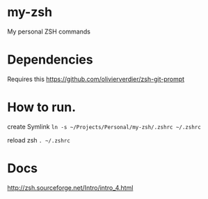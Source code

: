 # my-zsh
My personal ZSH commands

# Dependencies
Requires this https://github.com/olivierverdier/zsh-git-prompt


# How to run.
create Symlink
`ln -s ~/Projects/Personal/my-zsh/.zshrc ~/.zshrc`

reload zsh
`. ~/.zshrc`

# Docs
http://zsh.sourceforge.net/Intro/intro_4.html


